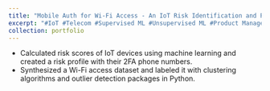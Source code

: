 ```yaml
---
title: "Mobile Auth for Wi-Fi Access - An IoT Risk Identification and Prevention Framework"
excerpt: "#IoT #Telecom #Supervised ML #Unsupervised ML #Product Management<br/><img src='/images/Mobile-Auth-Wifi-Access.png' width="800" height="200">"
collection: portfolio
---
```


* Calculated risk scores of IoT devices using machine learning and created a risk profile with their 2FA phone numbers.
* Synthesized a Wi-Fi access dataset and labeled it with clustering algorithms and outlier detection packages in Python.